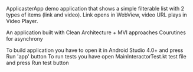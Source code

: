 ApplicasterApp demo application that shows a simple filterable list with 2 types of items (link and video). Link opens in WebView, video URL plays in Video Player. 

An application built with Clean Architecture + MVI approaches
Courutines for asynchrony

To build application you have to open it in Android Studio 4.0+ and press Run 'app' button
To run tests you have open MainInteractorTest.kt test file and press Run test button
